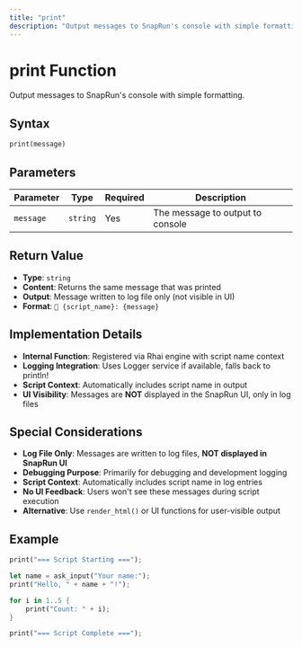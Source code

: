 ```yaml
---
title: "print"
description: "Output messages to SnapRun's console with simple formatting"
---
```


# print Function

Output messages to SnapRun's console with simple formatting.

## Syntax

```rust
print(message)
```

## Parameters

| Parameter | Type | Required | Description |
|-----------|------|----------|-------------|
| `message` | `string` | Yes | The message to output to console |

## Return Value

- **Type**: `string`
- **Content**: Returns the same message that was printed
- **Output**: Message written to log file only (not visible in UI)
- **Format**: `📜 {script_name}: {message}`

## Implementation Details

- **Internal Function**: Registered via Rhai engine with script name context
- **Logging Integration**: Uses Logger service if available, falls back to println!
- **Script Context**: Automatically includes script name in output
- **UI Visibility**: Messages are **NOT** displayed in the SnapRun UI, only in log files

## Special Considerations

- **Log File Only**: Messages are written to log files, **NOT displayed in SnapRun UI**
- **Debugging Purpose**: Primarily for debugging and development logging
- **Script Context**: Automatically includes script name in log entries
- **No UI Feedback**: Users won't see these messages during script execution
- **Alternative**: Use `render_html()` or UI functions for user-visible output

## Example

```rust
print("=== Script Starting ===");

let name = ask_input("Your name:");
print("Hello, " + name + "!");

for i in 1..5 {
    print("Count: " + i);
}

print("=== Script Complete ===");
```


